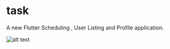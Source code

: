 # task

A new Flutter Scheduling , User Listing and Profile application.

![alt text](https://github.com/jayant-prime/Scheduling-android-APP/blob/master/images/ezgif-4-d4e5ed3397e1.gif "Logo Title Text 1")



